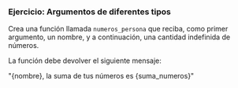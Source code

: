 ### Ejercicio: Argumentos de diferentes tipos
Crea una función llamada `numeros_persona` que reciba, como primer argumento, un nombre, y a continuación, una cantidad indefinida de números.

La función debe devolver el siguiente mensaje:

"{nombre}, la suma de tus números es {suma_numeros}"